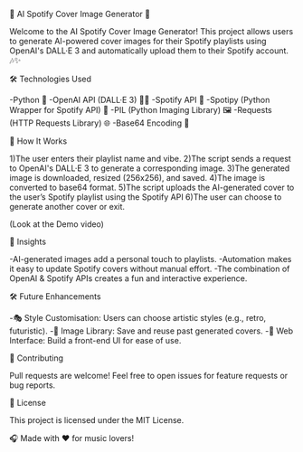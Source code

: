 🎵 AI Spotify Cover Image Generator 🎨

Welcome to the AI Spotify Cover Image Generator! This project allows users to generate AI-powered cover images for their Spotify playlists using OpenAI's DALL·E 3 and automatically upload them to their Spotify account. 🎶✨

🛠️ Technologies Used

-Python 🐍
-OpenAI API (DALL·E 3) 🤖🎨
-Spotify API 🎵
-Spotipy (Python Wrapper for Spotify API) 🔗
-PIL (Python Imaging Library) 🖼️
-Requests (HTTP Requests Library) 🌐
-Base64 Encoding 🔄

📖 How It Works

1)The user enters their playlist name and vibe.
2)The script sends a request to OpenAI's DALL·E 3 to generate a corresponding image.
3)The generated image is downloaded, resized (256x256), and saved.
4)The image is converted to base64 format.
5)The script uploads the AI-generated cover to the user’s Spotify playlist using the Spotify API
6)The user can choose to generate another cover or exit.

(Look at the Demo video)

📌 Insights

-AI-generated images add a personal touch to playlists.
-Automation makes it easy to update Spotify covers without manual effort.
-The combination of OpenAI & Spotify APIs creates a fun and interactive experience.

🛠️ Future Enhancements

-🎭 Style Customisation: Users can choose artistic styles (e.g., retro, futuristic).
-📂 Image Library: Save and reuse past generated covers.
-📱 Web Interface: Build a front-end UI for ease of use.

🤝 Contributing

Pull requests are welcome! Feel free to open issues for feature requests or bug reports.

📜 License

This project is licensed under the MIT License.

🎧 Made with ❤️ for music lovers!
